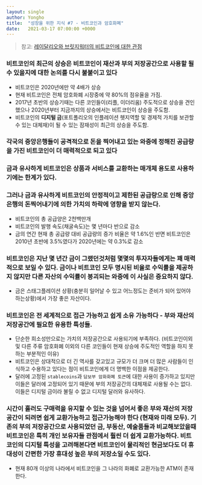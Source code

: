 ```yaml
---
layout: single
author: Yongho
title:  "성장을 위한 지식 #7 - 비트코인과 암호화폐"
date:   2021-03-17 07:00:00 +0000
---
```


> 참고: [레이달리오와 브릿지워터의 비트코인에 대한 관점](https://www.bridgewater.com/research-and-insights/our-thoughts-on-bitcoin)

### 비트코인의 최근의 상승은 비트코인이 재산과 부의 저장공간으로 사용할 될 수 있을지에 대한 논의를 다시 불붙이고 있다
- 비트코인은 2020년에만 약 4배가 상승
- 현재 비트코인은 전체 암호화폐 시장중에 약 80%의 점유율을 가짐. 
- 2017년 초반의 상승기때는 다른 코인들이(리플, 이더리움) 주도적으로 상승을 견인했으나 2020년부터 지금까지의 상승에서는 비트코인이 상승을 주도함.
- 비트코인의 **디지털 금**(포트폴리오의 인플레이션 헷지역할 및 경제적 가치를 보관할 수 있는 대체재)이 될 수 있는 잠재성이 최근의 상승을 주도함.

### 각국의 중앙은행들이 공격적으로 돈을 찍어내고 있는 와중에 정해진 공급량을 가진 비트코인이 더 매력적으로 되고 있다

### 금과 유사하게 비트코인은 상품과 서비스를 교환하는 매개체 용도로 사용하기에는 한계가 있다. 

### 그러나 금과 유사하게 비트코인의 안정적이고 제한된 공급량으로 인해 중앙은행의 돈찍어내기에 의한 가치의 하락에 영향을 받지 않는다.
- 비트코인의 총 공급양은 2천백만개
- 비트코인의 발행 속도(채굴속도)는 몇 년마다 반으로 감소
- 금의 연간 현재 총 공급량 대비 공급량의 증가 비율은 약 1.6%인 반면 비트코인은 2010년 초반에 3.5%였다가 2020년에는 약 0.3%로 감소

### 비트코인은 지난 몇 년간 금이 그랬던것처럼 몇몇의 투자자들에게는 꽤 매력적으로 보일 수 있다. 금이나 비트코인 모두 명시된 비율로 수익률을 제공하지 않지만 다른 자산의 수익률이 붕괴되는 와중에 이 사실은 중요하지 않다.
- 금은 스태그플레이션 상황(충분히 일어날 수 있고 어느정도는 준비가 되어 있어야 하는상황)에서 가장 좋은 자산이다.

### 비트코인은 전 세계적으로 접근 가능하고 쉽게 소유 가능하다 - 부와 재산의 저장공간에 필요한 유용한 특성들.
- 단순한 희소성만으로는 가치의 저장공간으로 사용되기에 부족하다. (비트코인이외 및 다른 주류 암호화폐 이외의 다른 코인들이 현재 상승에 주도적인 역할을 하지 못하는 부분적인 이유)
- 비트코인은 상대적으로 더 긴 역사를 갖고있고 규모가 더 크며 더 많은 사람들이 인식하고 수용하고 있다는 점이 비트코인에게 더 명백한 이점을 제공한다.
- 달러에 고정된 `stablecoins`과 `담보부 암화화폐 토큰`에 대한 사용이 증가하고 있지만 이들은 달러에 고정되어 있기 때문에 부의 저장공간의 대체재로 사용될 수는 없다. 이들은 디지털 금이라 불릴 수 없고 디지털 달러와 유사하다.  

### 시간이 흘러도 구매력을 유지할 수 있는 것을 넘어서 좋은 부와 재산의 저장공간이 되려면 쉽게 교환가능하고 접근가능해야 한다 (현재와 미래 모두). 기존의 부의 저장공간으로 사용되었던 금, 부동산, 예술품들과 비교해보았을때 비트코인은 특히 개인 보유자들 관점에서 훨씬 더 쉽게 교환가능하다. 비트코인의 디지털 특성을 고려해본다면 비트코인이 물리적인 현금보다도 더 휴대성이 간편한 가장 휴대성 높은 부의 저장소일 수도 있다. 
- 현재 80개 이상의 나라에서 비트코인을 그 나라의 화폐로 교환가능한 ATM이 존재한다.



